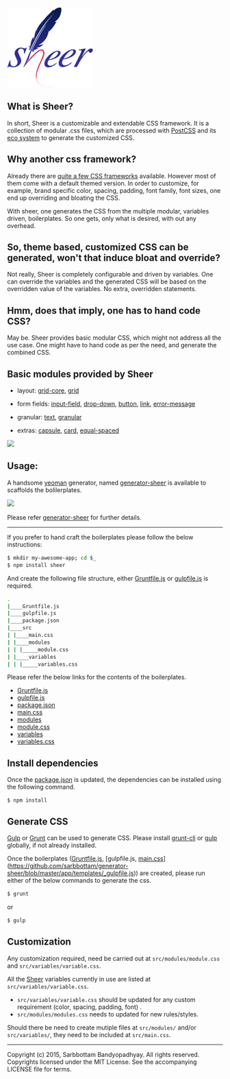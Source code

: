 ![sheer](https://github.com/sarbbottam/sheer/raw/master/logo/sheer-200x186.png)

What is Sheer?
---
In short, Sheer is a customizable and extendable CSS framework.
It is a collection of modular .css files, which are processed with [PostCSS]( https://github.com/postcss/postcss) and its [eco system]( https://github.com/postcss/postcss#plugins) to generate the customized CSS.

Why another css framework?
---
Already there are [quite a few CSS frameworks](http://mashable.com/2013/04/26/css-boilerplates-frameworks/) available. However most of them come with a default themed version.
In order to customize, for example, brand specific color, spacing, padding, font family, font sizes, one end up overriding and bloating the CSS.

With sheer, one generates the CSS from the multiple modular, variables driven, boilerplates.
So one gets, only what is desired, with out any overhead.

So, theme based, customized CSS can be generated, won't that induce bloat and override?
---
Not really, Sheer is completely configurable and driven by variables. One can override the variables and the generated CSS will be based on the overridden value of the variables. No extra, overridden statements.

Hmm, does that imply, one has to hand code CSS?
---
May be. Sheer provides basic modular CSS, which might not address all the use case. One might have to hand code as per the need, and generate the combined CSS.


Basic modules provided by Sheer
---

* layout: [grid-core](https://github.com/sarbbottam/sheer/tree/master/src/modules/grid-core.css), [grid](https://github.com/sarbbottam/sheer/tree/master/src/modules/grid.css)

* form fields: [input-field](https://github.com/sarbbottam/sheer/tree/master/src/modules/input-field.css), [drop-down](https://github.com/sarbbottam/sheer/tree/master/src/modules/drop-down.css), [button](https://github.com/sarbbottam/sheer/tree/master/src/modules/button.css), [link](https://github.com/sarbbottam/sheer/tree/master/src/modules/link.css), [error-message](https://github.com/sarbbottam/sheer/tree/master/src/modules/error-message.css)

* granular: [text](https://github.com/sarbbottam/sheer/tree/master/src/modules/text.css), [granular](https://github.com/sarbbottam/sheer/tree/master/src/modules/granular.css)

* extras: [capsule](https://github.com/sarbbottam/sheer/tree/master/src/modules/capsule.css), [card](https://github.com/sarbbottam/sheer/tree/master/src/modules/card.css), [equal-spaced](https://github.com/sarbbottam/sheer/tree/master/src/modules/equal-spaced.css)

![](http://i.imgur.com/AWara5Z.png)

Usage:
---

A handsome [yeoman](http://yeoman.io) generator, named [generator-sheer](https://github.com/sarbbottam/generator-sheer) is available to scaffolds the bolilerplates.

![](http://i.imgur.com/xcAEqJw.png)

Please refer [generator-sheer](https://github.com/sarbbottam/generator-sheer) for further details.

---
If you prefer to hand craft the boilerplates please follow the below instructions:

```sh
$ mkdir my-awesome-app; cd $_
$ npm install sheer
```

And create the following file structure, either [Gruntfile.js](https://github.com/sarbbottam/generator-sheer/blob/master/app/templates/_Gruntfile.js) or [gulpfile.js](https://github.com/sarbbottam/generator-sheer/blob/master/app/templates/_gulpfile.js) is required.

```sh
.
|____Gruntfile.js
|____gulpfile.js
|____package.json
|____src
| |____main.css
| |____modules
| | |_____module.css
| |____variables
| | |_____variables.css
```

Please refer the below links for the contents of the boilerplates.

* [Gruntfile.js](https://github.com/sarbbottam/generator-sheer/blob/master/app/templates/_Gruntfile.js)
* [gulpfile.js](https://github.com/sarbbottam/generator-sheer/blob/master/app/templates/_gulpfile.js)
* [package.json](https://github.com/sarbbottam/generator-sheer/blob/master/app/templates/_package.json)
* [main.css](https://github.com/sarbbottam/generator-sheer/blob/master/app/templates/_src/css/main.css)
* [modules](https://github.com/sarbbottam/generator-sheer/tree/master/app/templates/_src/css/modules)
* [module.css](https://github.com/sarbbottam/generator-sheer/blob/master/app/templates/_src/css/modules/modules.css)
* [variables](https://github.com/sarbbottam/generator-sheer/tree/master/app/templates/_src/css/variables)
* [variables.css](https://github.com/sarbbottam/generator-sheer/blob/master/app/templates/_src/css/variables/variables.css)

Install dependencies
---
Once the [package.json](https://github.com/sarbbottam/generator-sheer/blob/master/app/templates/_package.json) is updated, the dependencies can be installed using the following command.

```
$ npm install
```

Generate CSS
---

[Gulp](http://gulpjs.com/) or [Grunt](http://gruntjs.com/) can be used to generate CSS.
Please install [grunt-cli](http://gruntjs.com/getting-started#installing-the-cli) or [gulp](https://github.com/gulpjs/gulp/blob/master/docs/getting-started.md#1-install-gulp-globally) globally, if not already installed.

Once the boilerplates ([Gruntfile.js](https://github.com/sarbbottam/generator-sheer/blob/master/app/templates/_Gruntfile.js), [gulpfile.js, [main.css](https://github.com/sarbbottam/generator-sheer/blob/master/app/templates/_src/css/main.css)](https://github.com/sarbbottam/generator-sheer/blob/master/app/templates/_gulpfile.js)) are created, please run either of the below commands to generate the css.

```sh
$ grunt
```
or

```sh
$ gulp
```

## Customization

Any customization required, need be carried out at `src/modules/module.css` and `src/variables/variable.css`.

All the [Sheer](https://github.com/sarbbottam/sheer) variables currently in use are listed at `src/variables/variable.css`.
* `src/variables/variable.css` should be updated for any custom requirement (color, spacing, padding, font) .
* `src/modules/modules.css` needs to updated for new rules/styles.

Should there be need to create mutiple files at `src/modules/` and/or `src/variables/`, they need to be included at `src/main.css`.

---

Copyright (c) 2015, Sarbbottam Bandyopadhyay. All rights reserved. Copyrights licensed under the MIT License.
See the accompanying LICENSE file for terms.
